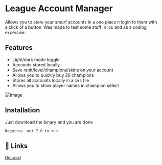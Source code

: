 
# League Account Manager

Allows you to store your smurf accounts in a one place n login to them with a click of a button.
Was made to test some stuff in lcu and as a coding excersise.


## Features

- Light/dark mode toggle
- Accounts stored locally
- Save rank/level/champions/skins on your account
- Allows you to quickly buy 20 champions
- Stores all accounts locally in a cvs file
- Allows you to show player names in champion select

![image](https://user-images.githubusercontent.com/54846990/235322186-19bee79e-c3c8-41f5-936f-abe081be0c62.png)

## Installation

Just download the binary and you are done

```
Requires .net 7.0 to run
```
    
## 🔗 Links
[Discord](https://discord.gg/ggez/)
